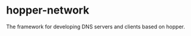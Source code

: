 hopper-network
==============

The framework for developing DNS servers and clients based on hopper.
